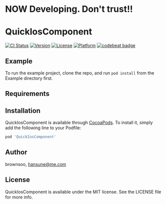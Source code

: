 
# NOW Developing. Don't trust!!

# QuickIosComponent

[![CI Status](https://img.shields.io/travis/brownsoo/QuickIosComponent.svg?style=flat)](https://travis-ci.org/brownsoo/QuickIosComponent)
[![Version](https://img.shields.io/cocoapods/v/QuickIosComponent.svg?style=flat)](https://cocoapods.org/pods/QuickIosComponent)
[![License](https://img.shields.io/cocoapods/l/QuickIosComponent.svg?style=flat)](https://cocoapods.org/pods/QuickIosComponent)
[![Platform](https://img.shields.io/cocoapods/p/QuickIosComponent.svg?style=flat)](https://cocoapods.org/pods/QuickIosComponent)
[![codebeat badge](https://codebeat.co/badges/406b2cf1-55c8-428a-83d4-0bf7aede142e)](https://codebeat.co/projects/github-com-brownsoo-quickioscomponent-master)

## Example

To run the example project, clone the repo, and run `pod install` from the Example directory first.

## Requirements

## Installation

QuickIosComponent is available through [CocoaPods](https://cocoapods.org). To install
it, simply add the following line to your Podfile:

```ruby
pod 'QuickIosComponent'
```

## Author

brownsoo, hansune@me.com

## License

QuickIosComponent is available under the MIT license. See the LICENSE file for more info.
